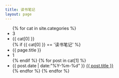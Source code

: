```yaml
---
title: 读书笔记
layout: page
---
```


<ul class="listing2">
{% for cat in site.categories %}
        <li class="listing-seperator" id="3">3</li>
        <li class="listing-seperator" id="{{ cat[0] }}">{{ cat[0] }}</li>
        {% if {{ cat[0] }} == '读书笔记' %}
        <li class="listing-seperator" id="{{ page.title }}">{{ page.title }}</li>
        <li class="listing-seperator" id="1">1</li>
        {% endif %}
        {% for post in cat[1] %}
            <li class="listing-item">
            <time datetime="{{ post.date | date:"%Y-%m-%d" }}">{{ post.date | date:"%Y-%m-%d" }}</time>
            <a href="{{ post.url }}" title="{{ post.title }}">{{ post.title }}</a>
        </li>
        {% endfor %}
{% endfor %}
</ul>

<script src="/media/js/jquery.tagcloud.js" type="text/javascript" charset="utf-8"></script> 
<script language="javascript">
$.fn.tagcloud.defaults = {
    size: {start: 1, end: 1, unit: 'em'},
      color: {start: '#f8e0e6', end: '#ff3333'}
};

$(function () {
    $('#tag_cloud a').tagcloud();
});
</script>
